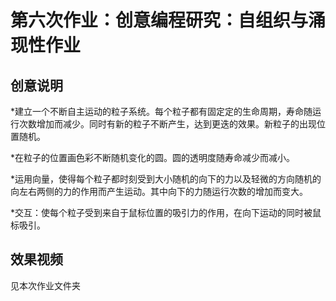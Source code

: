 # 第六次作业：创意编程研究：自组织与涌现性作业

## 创意说明

*建立一个不断自主运动的粒子系统。每个粒子都有固定定的生命周期，寿命随运行次数增加而减少。同时有新的粒子不断产生，达到更迭的效果。新粒子的出现位置随机。

*在粒子的位置画色彩不断随机变化的圆。圆的透明度随寿命减少而减小。

*运用向量，使得每个粒子都时刻受到大小随机的向下的力以及轻微的方向随机的向左右两侧的力的作用而产生运动。其中向下的力随运行次数的增加而变大。

*交互：使每个粒子受到来自于鼠标位置的吸引力的作用，在向下运动的同时被鼠标吸引。

## 效果视频

见本次作业文件夹
